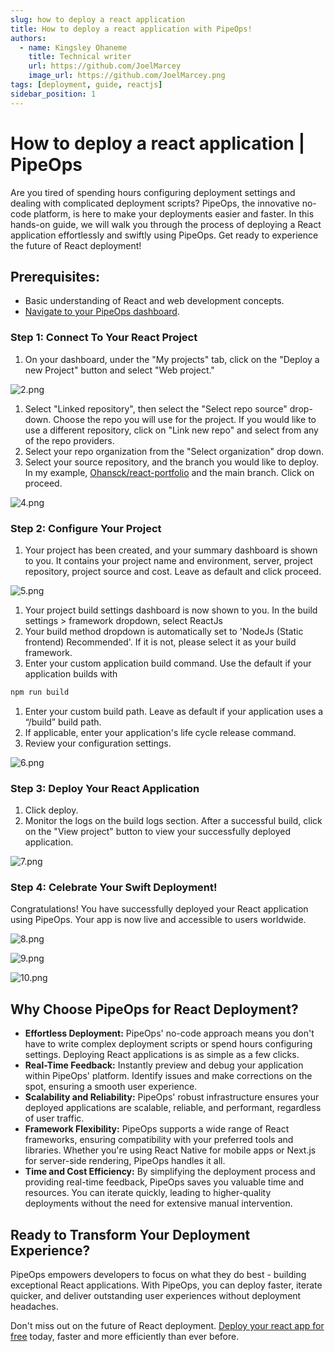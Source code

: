 ```yaml
---
slug: how to deploy a react application
title: How to deploy a react application with PipeOps!
authors:
  - name: Kingsley Ohaneme
    title: Technical writer
    url: https://github.com/JoelMarcey
    image_url: https://github.com/JoelMarcey.png
tags: [deployment, guide, reactjs]
sidebar_position: 1
---
```


# How to deploy a react application | PipeOps

Are you tired of spending hours configuring deployment settings and dealing with complicated deployment scripts? PipeOps, the innovative no-code platform, is here to make your deployments easier and faster. In this hands-on guide, we will walk you through the process of deploying a React application effortlessly and swiftly using PipeOps. Get ready to experience the future of React deployment!

## Prerequisites:

- Basic understanding of React and web development concepts.
- [Navigate to your PipeOps dashboard](https://console.pipeops.io/dashboard/projects).

### Step 1: Connect To Your React Project

1. On your dashboard, under the "My projects" tab, click on the "Deploy a new Project" button and select "Web project."

![2.png](https://prod-files-secure.s3.us-west-2.amazonaws.com/477b48f6-2ecc-4458-98c5-9ccc2c2c4430/fd612bd8-eca6-4a8f-94b9-1c18fc70c77d/2.png)

1. Select "Linked repository", then select the "Select repo source" drop-down. Choose the repo you will use for the project. If you would like to use a different repository, click on "Link new repo" and select from any of the repo providers.
2. Select your repo organization from the "Select organization" drop down.
3. Select your source repository, and the branch you would like to deploy. In my example, [Ohansck/react-portfolio](https://github.com/ohansck/react-portfolio) and the main branch. Click on proceed.

![4.png](https://prod-files-secure.s3.us-west-2.amazonaws.com/477b48f6-2ecc-4458-98c5-9ccc2c2c4430/77110c2b-6fda-4f06-8a38-67c8b3fecd14/4.png)

### Step 2: Configure Your Project

1. Your project has been created, and your summary dashboard is shown to you. It contains your project name and environment, server, project repository, project source and cost. Leave as default and click proceed.

![5.png](https://prod-files-secure.s3.us-west-2.amazonaws.com/477b48f6-2ecc-4458-98c5-9ccc2c2c4430/106eadde-3068-443a-b93d-0682fc5b08f6/5.png)

1. Your project build settings dashboard is now shown to you. In the build settings > framework dropdown, select ReactJs
2. Your build method dropdown is automatically set to 'NodeJs (Static frontend) Recommended'. If it is not, please select it as your build framework.
3. Enter your custom application build command. Use the default if your application builds with 

```bash
npm run build
```

1. Enter your custom build path. Leave as default if your application uses a “/build” build path.
2. If applicable, enter your application's life cycle release command.
3. Review your configuration settings.

![6.png](https://prod-files-secure.s3.us-west-2.amazonaws.com/477b48f6-2ecc-4458-98c5-9ccc2c2c4430/78f209ce-d2b9-45bd-b33f-491972b43cb9/6.png)

### Step 3: Deploy Your React Application

1. Click deploy.
2. Monitor the logs on the build logs section. After a successful build, click on the "View project" button to view your successfully deployed application.

![7.png](https://prod-files-secure.s3.us-west-2.amazonaws.com/477b48f6-2ecc-4458-98c5-9ccc2c2c4430/15ccd1b1-4f72-4887-b88a-5a73f8e4b1cb/7.png)

### Step 4: Celebrate Your Swift Deployment!

Congratulations! You have successfully deployed your React application using PipeOps. Your app is now live and accessible to users worldwide.

![8.png](https://prod-files-secure.s3.us-west-2.amazonaws.com/477b48f6-2ecc-4458-98c5-9ccc2c2c4430/ef88ffb3-70c8-4c9e-925e-8048509d4777/8.png)

![9.png](https://prod-files-secure.s3.us-west-2.amazonaws.com/477b48f6-2ecc-4458-98c5-9ccc2c2c4430/0f1e5c89-ceab-4f7f-bea3-c3296ff05814/9.png)

![10.png](https://prod-files-secure.s3.us-west-2.amazonaws.com/477b48f6-2ecc-4458-98c5-9ccc2c2c4430/80e07166-a153-47c3-b740-7dbe75dac5c6/10.png)

## Why Choose PipeOps for React Deployment?

- **Effortless Deployment:** PipeOps' no-code approach means you don't have to write complex deployment scripts or spend hours configuring settings. Deploying React applications is as simple as a few clicks.
- **Real-Time Feedback:** Instantly preview and debug your application within PipeOps' platform. Identify issues and make corrections on the spot, ensuring a smooth user experience.
- **Scalability and Reliability:** PipeOps' robust infrastructure ensures your deployed applications are scalable, reliable, and performant, regardless of user traffic.
- **Framework Flexibility:** PipeOps supports a wide range of React frameworks, ensuring compatibility with your preferred tools and libraries. Whether you're using React Native for mobile apps or Next.js for server-side rendering, PipeOps handles it all.
- **Time and Cost Efficiency:** By simplifying the deployment process and providing real-time feedback, PipeOps saves you valuable time and resources. You can iterate quickly, leading to higher-quality deployments without the need for extensive manual intervention.

## Ready to Transform Your Deployment Experience?

PipeOps empowers developers to focus on what they do best - building exceptional React applications. With PipeOps, you can deploy faster, iterate quicker, and deliver outstanding user experiences without deployment headaches.

Don't miss out on the future of React deployment. [Deploy your react app for free](https://console.pipeops.io/auth/signin) today, faster and more efficiently than ever before.